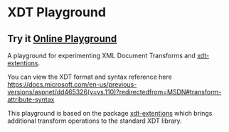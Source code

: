 # XDT Playground


## Try it [Online Playground](https://akarzazi.github.io/xdt-playground)


A playground for experimenting XML Document Transforms and [xdt-extentions](https://github.com/akarzazi/xdt-extensions).

You can view the XDT format and syntax reference here
https://docs.microsoft.com/en-us/previous-versions/aspnet/dd465326(v=vs.110)?redirectedfrom=MSDN#transform-attribute-syntax


This playground is based on the package [xdt-extentions](https://github.com/akarzazi/xdt-extensions) which brings additional transform operations to the standard XDT library.


